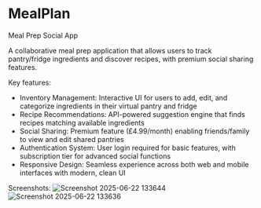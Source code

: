 # MealPlan
Meal Prep Social App

A collaborative meal prep application that allows users to track pantry/fridge ingredients and discover recipes, with premium social sharing features.

Key features:
- Inventory Management: Interactive UI for users to add, edit, and categorize ingredients in their virtual pantry and fridge
- Recipe Recommendations: API-powered suggestion engine that finds recipes matching available ingredients
- Social Sharing: Premium feature (£4.99/month) enabling friends/family to view and edit shared pantries
- Authentication System: User login required for basic features, with subscription tier for advanced social functions
- Responsive Design: Seamless experience across both web and mobile interfaces with modern, clean UI

Screenshots:
![Screenshot 2025-06-22 133644](https://github.com/user-attachments/assets/d3dbbbb1-cd01-46d8-b8e4-546c2dd1840c)
![Screenshot 2025-06-22 133636](https://github.com/user-attachments/assets/2a3b2ed4-d802-49e2-828a-cfa9e7688662)
